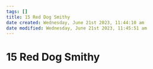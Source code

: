 ```yaml
---
tags: []
title: 15 Red Dog Smithy
date created: Wednesday, June 21st 2023, 11:44:10 am
date modified: Wednesday, June 21st 2023, 11:45:51 am
---
```


# 15 Red Dog Smithy

